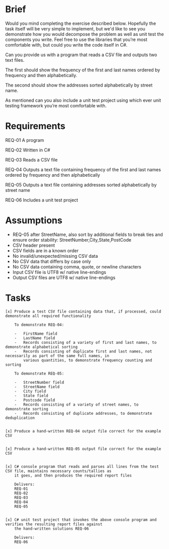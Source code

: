 Brief
=====

Would you mind completing the exercise described below.  Hopefully the task itself will be very simple to implement, but
we'd like to see you demonstrate how you would decompose the problem as well as unit test the components you write.
Feel free to use the libraries that you’re most comfortable with, but could you write the code itself in C#.

Can you provide us with a program that reads a CSV file and outputs two text files. 

The first should show the frequency of the first and last names ordered by frequency and then alphabetically. 

The second should show the addresses sorted alphabetically by street name. 

As mentioned can you also include a unit test project using which ever unit testing framework you’re most comfortable
with.



Requirements
============

REQ-01  A program

REQ-02  Written in C#

REQ-03  Reads a CSV file

REQ-04  Outputs a text file containing frequency of the first and last names ordered by frequency and then
        alphabetically

REQ-05  Outputs a text file containing addresses sorted alphabetically by street name

REQ-06  Includes a unit test project



Assumptions
===========

-   REQ-05 after StreetName, also sort by additional fields to break ties and ensure order stability:
    StreetNumber,City,State,PostCode
-   CSV header present
-   CSV fields are in a known order
-   No invalid/unexpected/missing CSV data
-   No CSV data that differs by case only
-   No CSV data containing comma, quote, or newline characters
-   Input CSV file is UTF8 w/ native line-endings
-   Output CSV files are UTF8 w/ native line-endings



Tasks
=====

    [x] Produce a test CSV file containing data that, if processed, could demonstrate all required functionality

        To demonstrate REQ-04:

        -   FirstName field
        -   LastName field
        -   Records consisting of a variety of first and last names, to demonstrate alphabetical sorting
        -   Records consisting of duplicate first and last names, not necessarily as part of the same full names, in
            various quantities, to demonstrate frequency counting and sorting

        To demonstrate REQ-05:

        -   StreetNumber field
        -   StreetName field
        -   City field
        -   State field
        -   Postcode field
        -   Records consisting of a variety of street names, to demonstrate sorting
        -   Records consisting of duplicate addresses, to demonstrate deduplication


    [x] Produce a hand-written REQ-04 output file correct for the example CSV


    [x] Produce a hand-written REQ-05 output file correct for the example CSV


    [x] C# console program that reads and parses all lines from the test CSV file, maintains necessary counts/tallies as
        it goes, and then produces the required report files
        
        Delivers:
        REQ-01
        REQ-02
        REQ-03
        REQ-04
        REQ-05


    [x] C# unit test project that invokes the above console program and verifies the resulting report files against
        the hand-written solutions REQ-06

        Delivers:
        REQ-06
